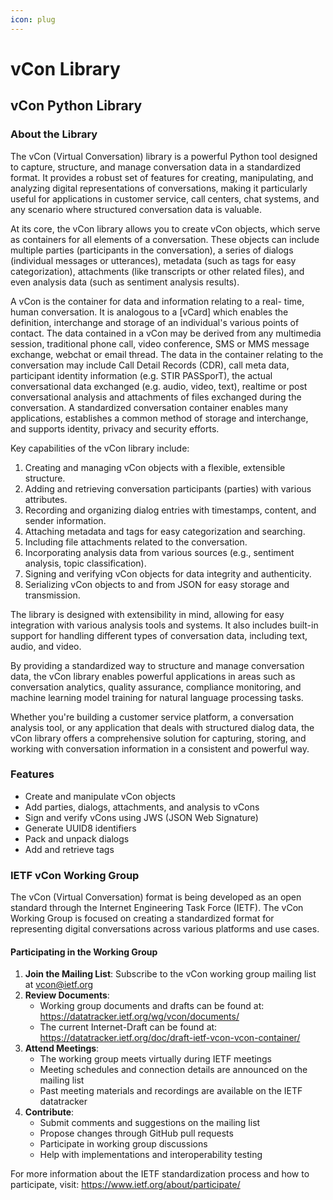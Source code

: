 ```yaml
---
icon: plug
---
```


# vCon Library

## vCon Python Library

### About the Library

The vCon (Virtual Conversation) library is a powerful Python tool designed to capture, structure, and manage conversation data in a standardized format. It provides a robust set of features for creating, manipulating, and analyzing digital representations of conversations, making it particularly useful for applications in customer service, call centers, chat systems, and any scenario where structured conversation data is valuable.

At its core, the vCon library allows you to create vCon objects, which serve as containers for all elements of a conversation. These objects can include multiple parties (participants in the conversation), a series of dialogs (individual messages or utterances), metadata (such as tags for easy categorization), attachments (like transcripts or other related files), and even analysis data (such as sentiment analysis results).

A vCon is the container for data and information relating to a real- time, human conversation. It is analogous to a \[vCard] which enables the definition, interchange and storage of an individual's various points of contact. The data contained in a vCon may be derived from any multimedia session, traditional phone call, video conference, SMS or MMS message exchange, webchat or email thread. The data in the container relating to the conversation may include Call Detail Records (CDR), call meta data, participant identity information (e.g. STIR PASSporT), the actual conversational data exchanged (e.g. audio, video, text), realtime or post conversational analysis and attachments of files exchanged during the conversation. A standardized conversation container enables many applications, establishes a common method of storage and interchange, and supports identity, privacy and security efforts.

Key capabilities of the vCon library include:

1. Creating and managing vCon objects with a flexible, extensible structure.
2. Adding and retrieving conversation participants (parties) with various attributes.
3. Recording and organizing dialog entries with timestamps, content, and sender information.
4. Attaching metadata and tags for easy categorization and searching.
5. Including file attachments related to the conversation.
6. Incorporating analysis data from various sources (e.g., sentiment analysis, topic classification).
7. Signing and verifying vCon objects for data integrity and authenticity.
8. Serializing vCon objects to and from JSON for easy storage and transmission.

The library is designed with extensibility in mind, allowing for easy integration with various analysis tools and systems. It also includes built-in support for handling different types of conversation data, including text, audio, and video.

By providing a standardized way to structure and manage conversation data, the vCon library enables powerful applications in areas such as conversation analytics, quality assurance, compliance monitoring, and machine learning model training for natural language processing tasks.

Whether you're building a customer service platform, a conversation analysis tool, or any application that deals with structured dialog data, the vCon library offers a comprehensive solution for capturing, storing, and working with conversation information in a consistent and powerful way.

### Features

* Create and manipulate vCon objects
* Add parties, dialogs, attachments, and analysis to vCons
* Sign and verify vCons using JWS (JSON Web Signature)
* Generate UUID8 identifiers
* Pack and unpack dialogs
* Add and retrieve tags

### IETF vCon Working Group

The vCon (Virtual Conversation) format is being developed as an open standard through the Internet Engineering Task Force (IETF). The vCon Working Group is focused on creating a standardized format for representing digital conversations across various platforms and use cases.

#### Participating in the Working Group

1. **Join the Mailing List**: Subscribe to the vCon working group mailing list at [vcon@ietf.org](mailto:vcon@ietf.org)
2. **Review Documents**:
   * Working group documents and drafts can be found at: https://datatracker.ietf.org/wg/vcon/documents/
   * The current Internet-Draft can be found at: https://datatracker.ietf.org/doc/draft-ietf-vcon-vcon-container/
3. **Attend Meetings**:
   * The working group meets virtually during IETF meetings
   * Meeting schedules and connection details are announced on the mailing list
   * Past meeting materials and recordings are available on the IETF datatracker
4. **Contribute**:
   * Submit comments and suggestions on the mailing list
   * Propose changes through GitHub pull requests
   * Participate in working group discussions
   * Help with implementations and interoperability testing

For more information about the IETF standardization process and how to participate, visit: https://www.ietf.org/about/participate/
